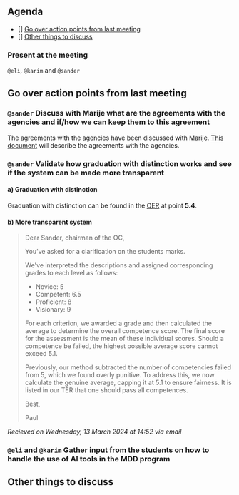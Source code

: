 ## Agenda

- [] [Go over action points from last meeting](#go-over-action-points-from-last-meeting)
- [] [Other things to discuss](#other-things-to-discuss)

### Present at the meeting

`@eli`, `@karim` and `@sander`

## Go over action points from last meeting

### `@sander` Discuss with Marije what are the agreements with the agencies and if/how we can keep them to this agreement

The agreements with the agencies have been discussed with Marije. [This document](/files//MDD-CoachingAgreement.docx) will describe the agreements with the agencies.

### `@sander` Validate how graduation with distinction works and see if the system can be made more transparent

#### a) Graduation with distinction

Graduation with distinction can be found in the [OER](/files/master-digital-design-2023-2024.pdf) at point **5.4**.

#### b) More transparent system

> Dear Sander, chairman of the OC,
>
> You’ve asked for a clarification on the students marks.
>
> We've interpreted the descriptions and assigned corresponding grades to each level as follows:
>
> - Novice: 5
> - Competent: 6.5
> - Proficient: 8
> - Visionary: 9
>
> For each criterion, we awarded a grade and then calculated the average to determine the overall competence score. The final score for the assessment is the mean of these individual scores. Should a competence be failed, the highest possible average score cannot exceed 5.1.
>
> Previously, our method subtracted the number of competencies failed from 5, which we found overly punitive. To address this, we now calculate the genuine average, capping it at 5.1 to ensure fairness. It is listed in our TER that one should pass all competences.
>
> Best,
>
> Paul

<em>Recieved on Wednesday, 13 March 2024 at 14:52 via email</em>

### `@eli` and `@karim` Gather input from the students on how to handle the use of AI tools in the MDD program

## Other things to discuss
